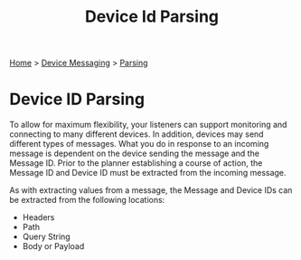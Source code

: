 ﻿---
title: Device Id Parsing
keywords: planner, parsers, messaging, devices, deviceid, routes, deviceconfigurations

status:  readyforapproval
created: 20170927
updated: 20171010
createdby: Kevin D. Wolf
updatedby: klworkman
---
[Home](../../Index.md) > [Device Messaging](../Index.md) > [Parsing](Index.md)

# Device ID Parsing

To allow for maximum flexibility, your listeners can support monitoring and connecting to many different devices.  In addition, devices 
may send different types of messages.  What you do in response to an incoming message is dependent on the 
device sending the message and the Message ID.  Prior to the planner establishing a course of action, the Message ID and 
Device ID must be extracted from the incoming message.

As with extracting values from a message, the Message and Device IDs can be extracted from the following locations:
* Headers
* Path
* Query String 
* Body or Payload

